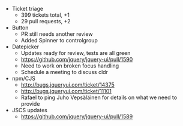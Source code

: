 * Ticket triage	
	* 399 tickets total, +1
	* 29 pull requests, +2
* Button	
	* PR still needs another review
	* Added Spinner to controlgroup
* Datepicker	
	* Updates ready for review, tests are all green
	* https://github.com/jquery/jquery-ui/pull/1590
	* Need to work on broken focus handling
	* Schedule a meeting to discuss cldr
* npm/CJS	
	* http://bugs.jqueryui.com/ticket/14375
	* http://bugs.jqueryui.com/ticket/11101
	* Rafael to ping Juho Vepsäläinen for details on what we need to provide
* JSCS updates	
	* https://github.com/jquery/jquery-ui/pull/1589
